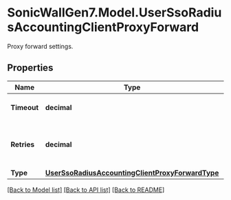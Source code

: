 # SonicWallGen7.Model.UserSsoRadiusAccountingClientProxyForward
Proxy forward settings.

## Properties

Name | Type | Description | Notes
------------ | ------------- | ------------- | -------------
**Timeout** | **decimal** | Set timeout for each forward. | [optional] 
**Retries** | **decimal** | Set retries number for each accounting server. | [optional] 
**Type** | [**UserSsoRadiusAccountingClientProxyForwardType**](UserSsoRadiusAccountingClientProxyForwardType.md) |  | [optional] 

[[Back to Model list]](../README.md#documentation-for-models) [[Back to API list]](../README.md#documentation-for-api-endpoints) [[Back to README]](../README.md)

